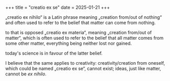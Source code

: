 +++
title = "creatio ex se"
date = 2025-01-21
+++

„creatio ex nihilo“ is a Latin phrase meaning „creation from/out of nothing“  and often used to refer to the belief that matter can come from nothing.
<!-- more -->
to that is opposed „creatio ex materia“, meaning „creation from/out of matter“, which is often used to refer to the belief that all matter comes from some other matter, everything being neither lost nor gained.

today's science is in favour of the latter belief.

I believe that the same applies to creativity: creativity/creation from oneself, which could be named „creatio ex se“, cannot exist; ideas, just like matter, cannot be *ex nihilo*.
